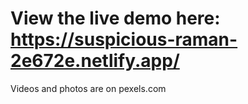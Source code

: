 # View the live demo here: https://suspicious-raman-2e672e.netlify.app/

Videos and photos are on pexels.com

